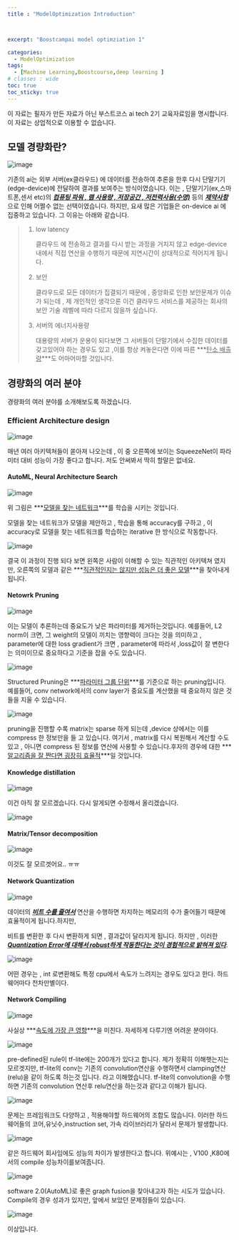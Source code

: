 ```yaml
---
title : "ModelOptimization Introduction"



excerpt: "Boostcampai model optimziation 1"

categories:
  - ModelOptimization
tags:
  - [Machine Learning,Boostcourse,deep learning ]
# classes : wide
toc: true
toc_sticky: true
---
```


이 자료는 필자가 만든 자료가 아닌 부스트코스 ai tech 2기 교육자료임을 명시합니다. 이 자료는 상업적으로 이용할 수 없습니다.



## 모델 경량화란?

![image](https://user-images.githubusercontent.com/50165842/143047467-d4a22e15-9143-4488-a94a-aa3808ecbc13.png)

기존의 ai는 외부 서버(ex클라우드) 에 데이터를 전송하여 추론을 한후 다시 단말기기(edge-device)에 전달하여 결과를 보여주는 방식이였습니다. 이는 , 단말기기(ex,스마트폰,센서 etc)의  ***<u>컴퓨팅 파워 , 램 사용량 , 저장공간 , 저전력사용(수명)</u>***   등의 ***<u>제약사항</u>*** 으로 인해 어쩔수 없는 선택이였습니다. 하지만, 요새 많은 기업들은 on-device ai 에 집중하고 있습니다.  그 이유는 아래와 같습니다.

> 1. low latency
>
>    클라우드 에 전송하고 결과를 다시 받는 과정을 거치지 않고 edge-device내에서 직접 연산을 수행하기 때문에 지연시간이 상대적으로 적어지게 됩니다.
>
> 2. 보안
>
>    클라우드로 모든 데이터가 집결되기 때문에 , 중앙화로 인한 보안문제가 이슈가 되는데 , 제 개인적인 생각으론 이건 클라우드 서비스를 제공하는 회사의 보안 기술 레벨에 따라 다르지 않을까 싶습니다.
>
> 3. 서버의 에너지사용량
>
>    대용량의 서버가 운용이 되다보면 그 서버들이 단말기에서 수집한 데이터를 갖고있어야 하는 경우도 있고 ,이를 항상 켜놓은다면 이에 따른 ***<u>탄소 배출량</u>***도 어마어마할 것입니다.





## 경량화의 여러 분야

경량화의 여러 분야를 소개해보도록 하겠습니다.



### Efficient Architecture design

![image](https://user-images.githubusercontent.com/50165842/143047428-7f4ded62-4453-4f57-8fd8-8c05de8d75e4.png)



매년 여러 아키텍쳐들이 쏟아져 나오는데 , 이 중 오른쪽에 보이는 SqueezeNet이 파라미터 대비 성능이 가장 좋다고 합니다. 저도 안써봐서 딱히 할말은 없네요.

#### AutoML, Neural Architecture Search

![image](https://user-images.githubusercontent.com/50165842/143049875-c2c2efd6-cd5f-4718-8920-6d0db0a9f115.png)

위 그림은 ***<u>모델을 찾는 네트워크</u>***를 학습을 시키는 것입니다. 

모델을 찾는 네트워크가 모델을 제안하고 , 학습을 통해 accuracy를 구하고 , 이 accuracy로 모델을 찾는 네트워크를 학습하는 iterative 한 방식으로 작동합니다.

![image](https://user-images.githubusercontent.com/50165842/143049817-79147fd5-f5be-46fc-a1ad-0cffb4c3433b.png)



결국 이 과정이 진행 되다 보면 왼쪽은 사람이 이해할 수 있는 직관적인 아키텍쳐 였지만, 오른쪽의 모델과 같은 ***<u>직관적인지는 않지만 성능은 더 좋은 모델</u>***을 찾아내게 됩니다.



#### Netowrk Pruning

![image](https://user-images.githubusercontent.com/50165842/143049761-46d95009-015e-473c-9090-5c9256b88378.png)





이는 모델이 추론하는데 중요도가 낮은 파라미터를 제거하는것입니다. 예를들어, L2 norm이 크면, 그 weight의 모델이 끼치는 영향력이 크다는 것을 의미하고 , parameter에 대한 loss gradient가 크면 , parameter에 따라서 ,loss값이 잘 변한다는 의미이므로 중요하다고 기준을 잡을 수도 있습니다.



![image](https://user-images.githubusercontent.com/50165842/143050068-46c0cae1-3369-43b9-8b32-0112bcf996e8.png)

Structured Pruning은 ***<u>파라미터 그룹 단위</u>***를 기준으로 하는 pruning입니다. 예를들어, conv network에서의 conv layer가  중요도를 계산했을 때 중요하지 않은  것들을 지울 수 있습니다. 

![image](https://user-images.githubusercontent.com/50165842/143050446-d3b683b0-c189-4613-874d-f7036136362a.png)

pruning을 진행할 수록 matrix는 sparse 하게 되는데 ,device 상에서는 이를 compress 한 정보만을 들 고 있습니다. 여기서 , matrix를 다시 복원해서 계산할 수도 있고 , 아니면 compress 된 정보를 연산에 사용할 수 있습니다.후자의 경우에 대한 ***<u>알고리즘을 잘 짠다면 굉장히 효율적</u>***일 것입니다.



#### Knowledge distillation



![image](https://user-images.githubusercontent.com/50165842/143051470-451e8e97-425f-4109-887a-6584e4f73229.png)

이건 아직 잘 모르겠습니다. 다시 알게되면 수정해서 올리겠습니다.



![image](https://user-images.githubusercontent.com/50165842/143052600-1950011b-f8bd-4fe1-b4ac-906e8dc1af61.png)

#### Matrix/Tensor decomposition

![image](https://user-images.githubusercontent.com/50165842/143052624-2fd5f314-eab4-4318-a03c-8bc6581ae0f4.png)

이것도 잘 모르겟어요.. ㅠㅠ



#### Network Quantization

![image](https://user-images.githubusercontent.com/50165842/143052554-cd387129-c91d-44b9-a5bb-c769f531276d.png)





데이터의 ***<u>비트 수를 줄여서</u>*** 연산을 수행하면 차지하는 메모리의 수가 줄어들기 때문에 효율적이게 됩니다.하지만,

비트를 변환한 후 다시 변환하게 되면 , 결과값이 달라지게 됩니다. 하지만 , 이러한 ***<u>Quantization Error에 대해서 robust하게 작동한다는 것이 경험적으로 밝혀져 있다</u>***.   

![image](https://user-images.githubusercontent.com/50165842/143052524-ae8964ef-1ec9-4c0d-9264-80c739cf2e61.png)

어떤 경우는 , int 로변환해도 특정 cpu에서 속도가 느려지는 경우도 있다고 한다. 하드웨어마다 천차만별이다. 



#### Network Compiling



![image](https://user-images.githubusercontent.com/50165842/143059389-d8310fd6-09c2-46b4-90fc-c18cdfe10689.png)

사실상 ***<u>속도에 가장 큰 영향</u>***을 미친다. 자세하게 다루기엔 어려운 분야이다.

![image](https://user-images.githubusercontent.com/50165842/143059350-ceb6bc1e-175b-4270-bd76-d299967f2c0f.png)



pre-defined된 rule이 tf-lite에는 200개가 있다고 합니다. 제가 정확히 이해햇는지는 모르겟지만, tf-lite의 conv는 기존의 convolution연산을 수행하면서 clamping연산(relu)을 같이 하도록 하는것 입니다. 라고 이해했습니다. tf-lite의 convolution을 수행하면 기존의 convolution 연산후 relu연산을 하는것과 같다고 이해가 됩니다.



![image](https://user-images.githubusercontent.com/50165842/143059986-fdac26d0-f8d3-4a40-a28c-091545dedb3e.png)



문제는  프레임워크도 다양하고 , 적용해야할 하드웨어의 조합도 많습니다. 이러한 하드웨어들의 코어,유닛수,instruction set, 가속 라이브러리가 달라서 문제가 발생합니다.



![image](https://user-images.githubusercontent.com/50165842/143059323-bb46dda2-549f-4ab0-9237-41aacedeb390.png)  













같은 하드웨어 회사임에도 성능의 차이가 발생한다고 합니다. 위예시는 , V100 ,K80에서의 compile 성능차이를보여줍니다.

![image](https://user-images.githubusercontent.com/50165842/143059792-5239b4a7-7077-4d32-9459-86656782ce54.png)

software 2.0(AutoML)로 좋은 graph fusion을 찾아내고자 하는 시도가 있습니다. Compile의 경우 성과가 있지만, 앞에서 보았던 문제점들이 있습니다.



![image](https://user-images.githubusercontent.com/50165842/143318100-a2b0b085-1a80-4b1e-8617-717463a9770a.png)

이상입니다.

